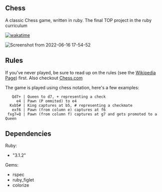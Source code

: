 ## Chess

A classic Chess game, written in ruby. The final TOP project in the ruby curriculum

[![wakatime](https://wakatime.com/badge/user/9450441a-ff7b-4805-b841-897d35ef3820/project/1fb3568a-af51-42c5-abbe-ea624d96a793.svg)](https://wakatime.com/badge/user/9450441a-ff7b-4805-b841-897d35ef3820/project/1fb3568a-af51-42c5-abbe-ea624d96a793)

![Screenshot from 2022-06-16 17-54-52](https://user-images.githubusercontent.com/94543524/174162026-e5cc0433-c411-4253-9a22-e1dddf8ee4dc.png)

## Rules

If you’ve never played, be sure to read up on the rules (see the [Wikipedia Page](https://en.wikipedia.org/wiki/Chess)) first. Also checkout [Chess.com](https://www.chess.com/learn-how-to-play-chess)

The game is played using chess notation, here's a few examples:

```
   Qd7+ | Queen to d7, + representing a check
     e4 | Pawn (P ommited) to e4
  Kxb5# | King captures at b5, # representing a checkmate
   exf6 | Pawn (from column e) captures at f6
 fxg7=Q | Pawn (from column f) captures at g7 and gets promoted to a Queen
```

## Dependencies

Ruby: 
- "3.1.2"

Gems:
- rspec
- ruby_figlet
- colorize

